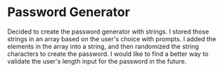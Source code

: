# Password Generator


Decided to create the password generator with strings. 
I stored those strings in an array based on the user's choice with prompts. I added the elements in the array into a string, and then randomized the string characters to create the password. I would like to find a better way to validate the user's length input for the password in the future. 
